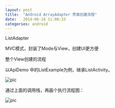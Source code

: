 ```yaml
---
layout: post
title:  "Android ArrayAdapter 界面创建流程"
date:   2014-06-10 11:00:33
categories: android
---
```


ListAdapter

MVC模式，封装了Mode与View，创建UI更方便

整个View创建的流程

以ApiDemo 中的ListExample为例，继承ListActivity。 


![pic](http://fillzero.qiniudn.com/2014_10_08_simple_listAdapter.jpg)

通过上面的调用栈，再画个执行流程图：

![pic](http://fillzero.qiniudn.com/2014_10_08_simple_listAdapter2.jpg)
